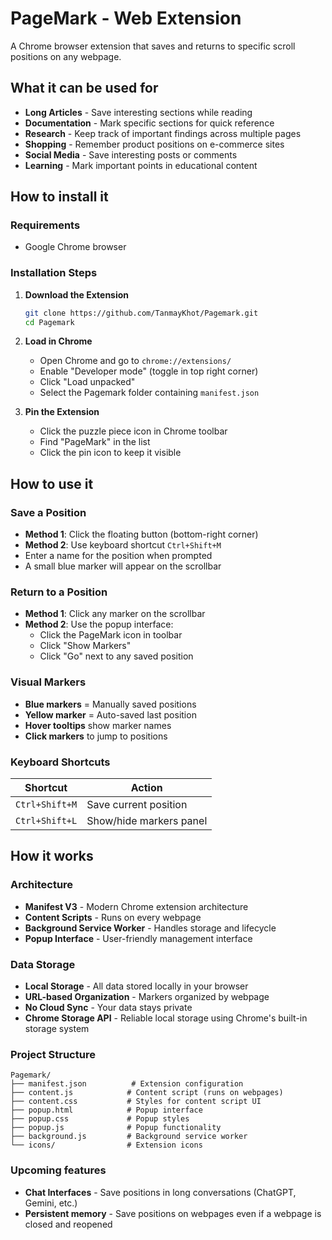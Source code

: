 # PageMark - Web Extension

A Chrome browser extension that saves and returns to specific scroll positions on any webpage.

## What it can be used for

- **Long Articles** - Save interesting sections while reading
- **Documentation** - Mark specific sections for quick reference
- **Research** - Keep track of important findings across multiple pages
- **Shopping** - Remember product positions on e-commerce sites
- **Social Media** - Save interesting posts or comments
- **Learning** - Mark important points in educational content

## How to install it

### Requirements
- Google Chrome browser

### Installation Steps
1. **Download the Extension**
   ```bash
   git clone https://github.com/TanmayKhot/Pagemark.git
   cd Pagemark
   ```

2. **Load in Chrome**
   - Open Chrome and go to `chrome://extensions/`
   - Enable "Developer mode" (toggle in top right corner)
   - Click "Load unpacked"
   - Select the Pagemark folder containing `manifest.json`

3. **Pin the Extension**
   - Click the puzzle piece icon in Chrome toolbar
   - Find "PageMark" in the list
   - Click the pin icon to keep it visible

## How to use it

### Save a Position
- **Method 1**: Click the floating button (bottom-right corner)
- **Method 2**: Use keyboard shortcut `Ctrl+Shift+M`
- Enter a name for the position when prompted
- A small blue marker will appear on the scrollbar

### Return to a Position
- **Method 1**: Click any marker on the scrollbar
- **Method 2**: Use the popup interface:
  - Click the PageMark icon in toolbar
  - Click "Show Markers"
  - Click "Go" next to any saved position

### Visual Markers
- **Blue markers** = Manually saved positions
- **Yellow marker** = Auto-saved last position
- **Hover tooltips** show marker names
- **Click markers** to jump to positions

### Keyboard Shortcuts
| Shortcut | Action |
|----------|--------|
| `Ctrl+Shift+M` | Save current position |
| `Ctrl+Shift+L` | Show/hide markers panel |

## How it works

### Architecture
- **Manifest V3** - Modern Chrome extension architecture
- **Content Scripts** - Runs on every webpage
- **Background Service Worker** - Handles storage and lifecycle
- **Popup Interface** - User-friendly management interface

### Data Storage
- **Local Storage** - All data stored locally in your browser
- **URL-based Organization** - Markers organized by webpage
- **No Cloud Sync** - Your data stays private
- **Chrome Storage API** - Reliable local storage using Chrome's built-in storage system

### Project Structure
```
Pagemark/
├── manifest.json          # Extension configuration
├── content.js            # Content script (runs on webpages)
├── content.css           # Styles for content script UI
├── popup.html            # Popup interface
├── popup.css             # Popup styles
├── popup.js              # Popup functionality
├── background.js         # Background service worker
└── icons/                # Extension icons
```

### Upcoming features

- **Chat Interfaces** - Save positions in long conversations (ChatGPT, Gemini, etc.)
- **Persistent memory** - Save positions on webpages even if a webpage is closed and reopened




